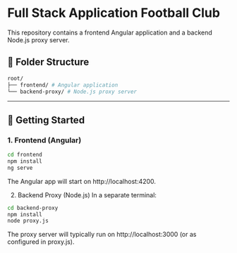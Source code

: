 # Full Stack Application Football Club

This repository contains a frontend Angular application and a backend Node.js proxy server.

## 📁 Folder Structure

```bash
root/
├── frontend/ # Angular application
└── backend-proxy/ # Node.js proxy server
```
---

## 🚀 Getting Started

### 1. Frontend (Angular)

```bash
cd frontend
npm install
ng serve
```
The Angular app will start on http://localhost:4200.

2. Backend Proxy (Node.js)
In a separate terminal:

```bash
cd backend-proxy
npm install
node proxy.js
```
The proxy server will typically run on http://localhost:3000 (or as configured in proxy.js).
